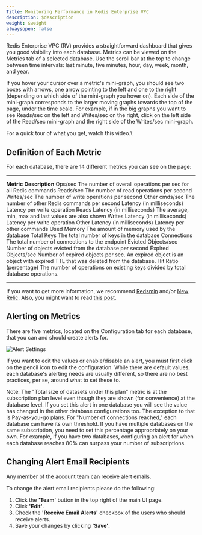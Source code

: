 ```yaml
---
Title: Monitoring Performance in Redis Enterprise VPC
description: $description
weight: $weight
alwaysopen: false
---
```

Redis Enterprise VPC (RV) provides a straightforward dashboard that
gives you good visibility into each database. Metrics can be viewed on
the Metrics tab of a selected database. Use the scroll bar at the top to
change between time intervals: last minute, five minutes, hour, day,
week, month, and year.

If you hover your cursor over a metric's mini-graph, you should see two
boxes with arrows, one arrow pointing to the left and one to the right
(depending on which side of the mini-graph you hover on). Each side of
the mini-graph corresponds to the larger moving graphs towards the top
of the page, under the time scale. For example, if in the big graphs you
want to see Reads/sec on the left and Writes/sec on the right, click on
the left side of the Read/sec mini-graph and the right side of the
Writes/sec mini-graph.

For a quick tour of what you get, watch this video.\

Definition of Each Metric
-------------------------

For each database, there are 14 different metrics you can see on the
page:

  ---------------------------------- ------------------------------------------------------------------------------------------------------------------------
  **Metric**                         **Description**
  Ops/sec                            The number of overall operations per sec for all Redis commands
  Reads/sec                          The number of read operations per second
  Writes/sec                         The number of write operations per second
  Other cmds/sec                     The number of other Redis commands per second
  Latency (in milliseconds)          Latency per write operation
  Reads Latency (in milliseconds)    The average, min, max and last values are also shown
  Writes Latency (in milliseconds)   Latency per write operation
  Other Latency (in milliseconds)    Latency per other commands
  Used Memory                        The amount of memory used by the database
  Total Keys                         The total number of keys in the database
  Connections                        The total number of connections to the endpoint
  Evicted Objects/sec                Number of objects evicted from the database per second
  Expired Objects/sec                Number of expired objects per sec. An expired object is an object with expired TTL that was deleted from the database.
  Hit Ratio (percentage)             The number of operations on existing keys divided by total database operations.
  ---------------------------------- ------------------------------------------------------------------------------------------------------------------------

If you want to get more information, we recommend
[Redsmin](https://www.redsmin.com/) and/or [New
Relic](https://newrelic.com/plugins/poison-pen-llc/28). Also, you might
want to read [this
post](/blog/secure-redis-ssl-added-to-redsmin-and-clients).

Alerting on Metrics
-------------------

There are five metrics, located on the Configuration tab for each
database, that you can and should create alerts for.

![Alert
Settings](/images/rv/alert_settings-2.png?width=600&height=151)

If you want to edit the values or enable/disable an alert, you must
first click on the pencil icon to edit the configuration. While there
are default values, each database's alerting needs are usually
different, so there are no best practices, per se, around what to set
these to.

Note: The "Total size of datasets under this plan" metric is at the
subscription plan level even though they are shown (for convenience) at
the database level. If you set this alert in one database you will see
the value has changed in the other database configurations too. The
exception to that is Pay-as-you-go plans. For "Number of connections
reached," each database can have its own threshold. If you have multiple
databases on the same subscription, you need to set this percentage
appropriately on your own. For example, if you have two databases,
configuring an alert for when each database reaches 80% can surpass your
number of subscriptions.

Changing Alert Email Recipients
-------------------------------

Any member of the account team can receive alert emails.

To change the alert email recipients please do the following:

1.  Click the **'Team'** button in the top right of the main UI page.
2.  Click **'Edit'**.
3.  Check the **'Receive Email Alerts'** checkbox of the users who
    should receive alerts.
4.  Save your changes by clicking **'Save'**.
